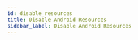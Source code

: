 ```yaml
---
id: disable_resources
title: Disable Android Resources
sidebar_label: Disable Android Resources
---
```

